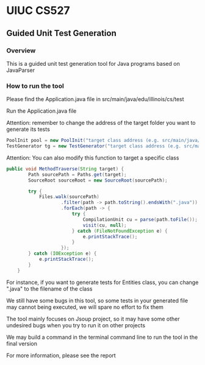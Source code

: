 <h1>UIUC CS527</h1>
<h2>Guided Unit Test Generation</h2>

<h3>Overview</h3>
<p>This is a guided unit test generation tool for Java programs based on JavaParser</p>

<h3>How to run the tool</h3>
<p>Please find the Application.java file in src/main/java/edu/illinois/cs/test</p>
<p>Run the Application.java file</p>
<p>Attention: remember to change the address of the target folder you want to generate its tests</p>

```java
PoolInit pool = new PoolInit("target class address (e.g. src/main/java/edu/illinois/cs/test/)");
TestGenerator tg = new TestGenerator("target class address (e.g. src/main/java/edu/illinois/cs/test/)");
```
<p>Attention: You can also modify this function to target a specific class</p>

```java
public void MethodTraverse(String target) {
        Path sourcePath = Paths.get(target);
        SourceRoot sourceRoot = new SourceRoot(sourcePath);

        try {
            Files.walk(sourcePath)
                    .filter(path -> path.toString().endsWith(".java"))
                    .forEach(path -> {
                        try {
                            CompilationUnit cu = parse(path.toFile());
                            visit(cu, null);
                        } catch (FileNotFoundException e) {
                            e.printStackTrace();
                        }
                    });
        } catch (IOException e) {
            e.printStackTrace();
        }
    }
```
<p>For instance, if you want to generate tests for Entities class, you can change ".java" to the filename of the class</p>

<p>We still have some bugs in this tool, so some tests in your generated file may cannot being executed, we will spare no effort to fix them</p>
<p>The tool mainly focuses on Jsoup project, so it may have some other undesired bugs when you try to run it on other projects</p>
<p>We may build a command in the terminal command line to run the tool in the final version</p>
<p>For more information, please see the report</p>
